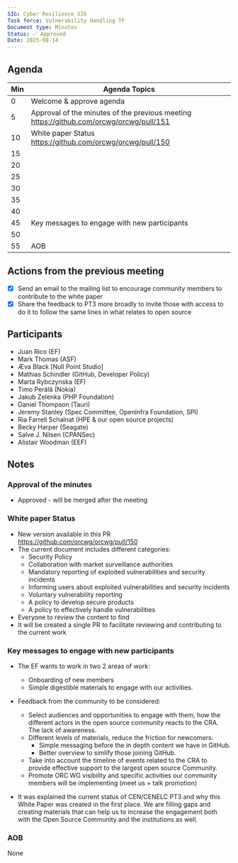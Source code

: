 ```yaml
---
SIG: Cyber Resilience SIG
Task force: Vulnerability Handling TF
Document type: Minutes
Status: ✅ Approved
Date: 2025-08-14
---
```


##  Agenda

| Min | Agenda Topics | 
| -- | ----- | 
|   0 | Welcome & approve agenda | 
|   5 | Approval of the minutes of the previous meeting  https://github.com/orcwg/orcwg/pull/151|
|  10 | White paper Status https://github.com/orcwg/orcwg/pull/150  |
|  15 |  |
|  20 |  |
|  25 |  |
|  30 |  |
|  35 |  |
|  40 |  | 
|  45 |  Key messages to engage with new participants|
|  50 |  | 
|  55 | AOB | 

## Actions from the previous meeting
- [x] Send an email to the mailing list to encourage community members to contribute to the white paper
- [x] Share the feedback to PT3 more broadly to invite those with access to do it to follow the same lines in what relates to open source

## Participants
- Juan Rico (EF)
- Mark Thomas (ASF)
- Æva Black [Null Point Studio]
- Mathias Schindler (GitHub, Developer Policy)
- Marta Rybczynska (EF)
- Timo Perälä (Nokia)
- Jakub Zelenka (PHP Foundation)
- Daniel Thompson (Tauri)
- Jeremy Stanley (Spec Committee, OpenInfra Foundation, SPI)
- Ria Farrell Schalnat (HPE & our open source projects)
- Becky Harper (Seagate)
- Salve J. Nilsen (CPANSec)
- Alistair Woodman (EEF)

## Notes
### Approval of the minutes
- Approved - will be merged after the meeting

### White paper Status
- New version available in this PR https://github.com/orcwg/orcwg/pull/150
- The current document includes different categories:
  - Security Policy
  - Collaboration with market surveillance authorities
  - Mandatory reporting of exploited vulnerabilities and security incidents
  - Informing users about exploited vulnerabilities and security incidents
  - Voluntary vulnerability reporting
  - A policy to develop secure products
  - A policy to effectively handle vulnerabilities
- Everyone to review the content to find 
- It will be created a single PR to facilitate reviewing and contributing to the current work

### Key messages to engage with new participants
- The EF wants to work in two 2 areas of work:
  - Onboarding of new members
  - Simple digestible materials to engage with our activities.

- Feedback from the community to be considered:
  - Select audiences and opportunities to engage with them, how the different actors in the open source community reacts to the CRA. The lack of awareness.
  - Different levels of materials, reduce the friction for newcomers:
    - Simple messaging before the in depth content we have in GitHub.
    - Better overview to simlify those joining GitHub.
  - Take into account the timeline of events related to the CRA to provide effective support to the largest open source Community.
  - Promote ORC WG visibility and specific activities our community members will be implementing (meet us + talk promotion)

- It was explained the current status of CEN/CENELC PT3 and why this White Paper was created in the first place. We are filling gaps and creating materials that can help us to increase the engagement both with the Open Source Community and the institutions as well.

### AOB
None

